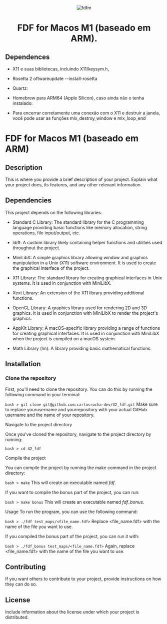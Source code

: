 
<div align="center">

![fdfm](https://user-images.githubusercontent.com/3737837/216211380-33d04ead-4e72-4256-86bb-51b822144c41.png)

# FDF for Macos M1 (baseado em ARM).

</div>

## Dependences

- X11 e suas bibliotecas, incluindo X11/keysym.h,
- Rosetta 2
    oftwareupdate --install-rosetta
- Quartz:

- Homebrew para ARM64 (Apple Silicon), caso ainda não o tenha instalado:

- Para encerrar corretamente uma conexão com o X11 e destruir a janela, você pode usar as funções mlx_destroy_window e mlx_loop_end

# FDF for Macos M1 (baseado em ARM)

## Description

This is where you provide a brief description of your project. Explain what your project does, its features, and any other relevant information.

## Dependencies

This project depends on the following libraries:

- Standard C Library: The standard library for the C programming language providing basic functions like memory allocation, string operations, file input/output, etc.

- libft: A custom library likely containing helper functions and utilities used throughout the project.

- MiniLibX: A simple graphics library allowing window and graphics manipulation in a Unix (X11) software environment. It is used to create the graphical interface of the project.

- X11 Library: The standard library for creating graphical interfaces in Unix systems. It is used in conjunction with MiniLibX.

- Xext Library: An extension of the X11 library providing additional functions.

- OpenGL Library: A graphics library used for rendering 2D and 3D graphics. It is used in conjunction with MiniLibX to render the project's graphics.

- AppKit Library: A macOS-specific library providing a range of functions for creating graphical interfaces. It is used in conjunction with MiniLibX when the project is compiled on a macOS system.

- Math Library (lm): A library providing basic mathematical functions.

## Installation

### Clone the repository

First, you'll need to clone the repository. You can do this by running the following command in your terminal:

```bash > git clone git@github.com:carlosrocha-dev/42_fdf.git```
Make sure to replace yourusername and yourrepository with your actual GitHub username and the name of your repository.

Navigate to the project directory

Once you've cloned the repository, navigate to the project directory by running:

```bash > cd 42_fdf```

Compile the project

You can compile the project by running the make command in the project directory:

```bash > make```
This will create an executable named *fdf*.

If you want to compile the bonus part of the project, you can run:

```bash > make bonus```
This will create an executable named *fdf_bonus*.

Usage
To run the program, you can use the following command:

```bash > ./fdf test_maps/<file_name.fdf>```
Replace <file_name.fdf> with the name of the file you want to use.

If you compiled the bonus part of the project, you can run it with:

```bash > ./fdf_bonus test_maps/<file_name.fdf>```
Again, replace <file_name.fdf> with the name of the file you want to use.

## Contributing

If you want others to contribute to your project, provide instructions on how they can do so.

## License

Include information about the license under which your project is distributed.
